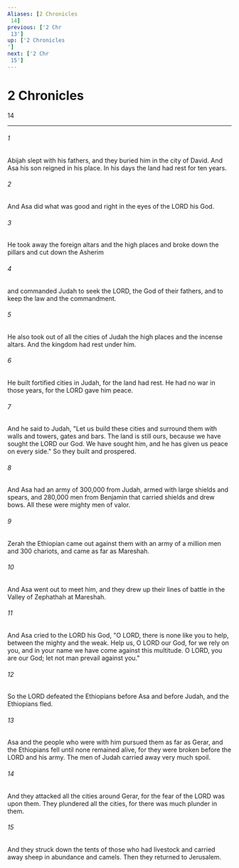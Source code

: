 ```yaml
---
Aliases: [2 Chronicles 14]
previous: ['2 Chr 13']
up: ['2 Chronicles']
next: ['2 Chr 15']
---
```

# 2 Chronicles 14

***
 

###### 1 
Abijah slept with his fathers, and they buried him in the city of David. And Asa his son reigned in his place. In his days the land had rest for ten years.  

###### 2 
And Asa did what was good and right in the eyes of the LORD his God.  

###### 3 
He took away the foreign altars and the high places and broke down the pillars and cut down the Asherim  

###### 4 
and commanded Judah to seek the LORD, the God of their fathers, and to keep the law and the commandment.  

###### 5 
He also took out of all the cities of Judah the high places and the incense altars. And the kingdom had rest under him.  

###### 6 
He built fortified cities in Judah, for the land had rest. He had no war in those years, for the LORD gave him peace.  

###### 7 
And he said to Judah, "Let us build these cities and surround them with walls and towers, gates and bars. The land is still ours, because we have sought the LORD our God. We have sought him, and he has given us peace on every side." So they built and prospered.  

###### 8 
And Asa had an army of 300,000 from Judah, armed with large shields and spears, and 280,000 men from Benjamin that carried shields and drew bows. All these were mighty men of valor.  

###### 9 
Zerah the Ethiopian came out against them with an army of a million men and 300 chariots, and came as far as Mareshah.  

###### 10 
And Asa went out to meet him, and they drew up their lines of battle in the Valley of Zephathah at Mareshah.  

###### 11 
And Asa cried to the LORD his God, "O LORD, there is none like you to help, between the mighty and the weak. Help us, O LORD our God, for we rely on you, and in your name we have come against this multitude. O LORD, you are our God; let not man prevail against you."  

###### 12 
So the LORD defeated the Ethiopians before Asa and before Judah, and the Ethiopians fled.  

###### 13 
Asa and the people who were with him pursued them as far as Gerar, and the Ethiopians fell until none remained alive, for they were broken before the LORD and his army. The men of Judah carried away very much spoil.  

###### 14 
And they attacked all the cities around Gerar, for the fear of the LORD was upon them. They plundered all the cities, for there was much plunder in them.  

###### 15 
And they struck down the tents of those who had livestock and carried away sheep in abundance and camels. Then they returned to Jerusalem.
